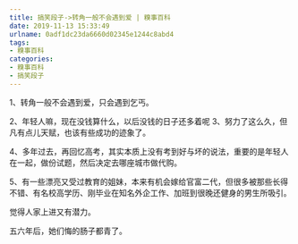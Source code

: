 ```yaml
---
title: 搞笑段子->转角一般不会遇到爱 | 糗事百科
date: 2019-11-13 15:33:49
urlname: 0adf1dc23da6660d02345e1244c8abd4
tags: 
- 糗事百科
categories:
- 糗事百科
- 搞笑段子
---
```

1、转角一般不会遇到爱，只会遇到乞丐。

2、年轻人嘛，现在没钱算什么，以后没钱的日子还多着呢 3、努力了这么久，但凡有点儿天赋，也该有些成功的迹象了。

4、多年过去，再回忆高考，其实本质上没有考到好与坏的说法，重要的是年轻人在一起，做份试题，然后决定去哪座城市做代购。

5、有一些漂亮又受过教育的姐妹，本来有机会嫁给官富二代，但很多被那些长得不错、有名校高学历、刚毕业在知名外企工作、加班到很晚还健身的男生所吸引。

觉得人家上进又有潜力。

五六年后，她们悔的肠子都青了。


